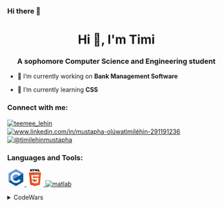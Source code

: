 ### Hi there 👋
<h1 align="center">Hi 👋, I'm Timi</h1>
<h3 align="center">A sophomore Computer Science and Engineering student</h3>

- 🔭 I’m currently working on **Bank Management Software**

- 🌱 I’m currently learning **CSS**

<h3 align="left">Connect with me:</h3>
<p align="left">
<a href="https://twitter.com/teemee_lehin" target="blank"><img align="center" src="https://raw.githubusercontent.com/rahuldkjain/github-profile-readme-generator/master/src/images/icons/Social/twitter.svg" alt="teemee_lehin" height="30" width="40" /></a>
<a href="https://linkedin.com/in/www.linkedin.com/in/mustapha-olúwatìmíléhìn-291191236" target="blank"><img align="center" src="https://raw.githubusercontent.com/rahuldkjain/github-profile-readme-generator/master/src/images/icons/Social/linked-in-alt.svg" alt="www.linkedin.com/in/mustapha-olúwatìmíléhìn-291191236" height="30" width="40" /></a>
<a href="https://medium.com/@timilehinmustapha" target="blank"><img align="center" src="https://raw.githubusercontent.com/rahuldkjain/github-profile-readme-generator/master/src/images/icons/Social/medium.svg" alt="@timilehinmustapha" height="30" width="40" /></a>
</p>

<h3 align="left">Languages and Tools:</h3>
<p align="left"> <a href="https://www.cprogramming.com/" target="_blank" rel="noreferrer"> <img src="https://raw.githubusercontent.com/devicons/devicon/master/icons/c/c-original.svg" alt="c" width="40" height="40"/> </a> <a href="https://www.w3.org/html/" target="_blank" rel="noreferrer"> <img src="https://raw.githubusercontent.com/devicons/devicon/master/icons/html5/html5-original-wordmark.svg" alt="html5" width="40" height="40"/> </a> <a href="https://www.mathworks.com/" target="_blank" rel="noreferrer"> <img src="https://upload.wikimedia.org/wikipedia/commons/2/21/Matlab_Logo.png" alt="matlab" width="40" height="40"/> </a> </p>

<details>
  <summary>CodeWars</summary>
  <a href="https://www.codewars.com/users/timilehin223"><img src="https://www.codewars.com/users/timilehin223/badges/large" alt="CodeWars Stats"/></a>
</details>
<!--
**timilehin223/timilehin223** is a ✨ _special_ ✨ repository because its `README.md` (this file) appears on your GitHub profile.

Here are some ideas to get you started:

- 🔭 I’m currently working on ...
- 🌱 I’m currently learning ...
- 👯 I’m looking to collaborate on ...
- 🤔 I’m looking for help with ...
- 💬 Ask me about ...
- 📫 How to reach me: ...
- 😄 Pronouns: ...
- ⚡ Fun fact: ...
-->
